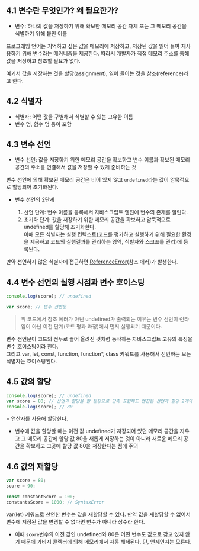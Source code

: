 ## 4.1 변수란 무엇인가? 왜 필요한가?

- 변수: 하나의 값을 저장하기 위해 확보한 메모리 공간 자체 또는 그 메모리 공간을 식별하기 위해 붙인 이름

프로그래밍 언어는 기억하고 싶은 값을 메모리에 저장하고, 저장된 값을 읽어 들여 재사용하기 위해 변수라는 메커니즘을 제공한다. 따라서 개발자가 직접 메모리 주소를 통해 값을 저장하고 참조할 필요가 없다.

여기서 값을 저장하는 것을 할당(assignment), 읽어 들이는 것을 참조(reference)라고 한다.

## 4.2 식별자

- 식별자: 어떤 값을 구별해서 식별할 수 있는 고유한 이름
- 변수 명, 함수 명 등이 포함

## 4.3 변수 선언

- 변수 선언: 값을 저장하기 위한 메모리 공간을 확보하고 변수 이름과 확보된 메모리 공간의 주소를 연결해서 값을 저장할 수 있게 준비하는 것

변수 선언에 의해 확보된 메모리 공간은 비어 있지 않고 `undefined`라는 값이 암묵적으로 할당되어 초기화된다.

- 변수 선언의 2단계

  1. 선언 단계: 변수 이름을 등록해서 자바스크립트 엔진에 변수의 존재를 알린다.
  2. 초기화 단계: 값을 저장하기 위한 메모리 공간을 확보하고 암묵적으로 undefined를 할당해 초기화한다.  
     이때 모든 식별자는 실행 컨텍스트(코드를 평가하고 실행하기 위해 필요한 환경을 제공하고 코드의 실행결과를 관리하는 영역, 식별자와 스코프를 관리)에 등록된다.

만약 선언하지 않은 식별자에 접근하면 [ReferenceError](https://developer.mozilla.org/ko/docs/Web/JavaScript/Reference/Global_Objects/ReferenceError)(참조 에러)가 발생한다.

## 4.4 변수 선언의 실행 시점과 변수 호이스팅

```javascript
console.log(score); // undefined

var score; // 변수 선언문
```

> 위 코드에서 참조 에러가 아닌 undefined가 출력되는 이유는 변수 선언이 런타임이 아닌 이전 단계(코드 평과 과정)에서 먼저 실행되기 때문이다.

변수 선언문이 코드의 선두로 끌어 올려진 것처럼 동작하는 자바스크립트 고유의 특징을 변수 호이스팅이라 한다.  
그리고 var, let, const, function, function\*, class 키워드를 사용해서 선언하는 모든 식별자는 호이스팅된다.

## 4.5 값의 할당

```javascript
console.log(score); // undefined
var score = 80; // 선언과 할당을 한 문장으로 단축 표현해도 엔진은 선언과 할당 2개의 문으로 나누어 각각 실행한다.
console.log(score); // 80
```

= 연산자를 사용해 할당한다.

- 변수에 값을 할당할 때는 이전 값 undefined가 저장되어 있던 메모리 공간을 지우고 그 메모리 공간에 할당 값 80을 새롭게 저장하는 것이 아니라 새로운 메모리 공간을 확보하고 그곳에 할당 값 80을 저장한다는 점에 주의

## 4.6 값의 재할당

```javascript
var score = 80;
score = 90;

const constantScore = 100;
constantsScore = 1000; // SyntaxError
```

var(let) 키워드로 선언한 변수는 값을 재할당할 수 있다. 만약 값을 재할당할 수 없어서 변수에 저장된 값을 변경할 수 없다면 변수가 아니라 상수라 한다.

- 이때 `score`변수의 이전 값인 undefined와 80은 어떤 변수도 값으로 갖고 있지 않기 때문에 가비지 콜렉터에 의해 메모리에서 자동 해제된다. 단, 언제인지는 모른다.
